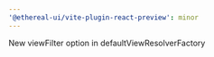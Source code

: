 ```yaml
---
'@ethereal-ui/vite-plugin-react-preview': minor
---
```


New viewFilter option in defaultViewResolverFactory
